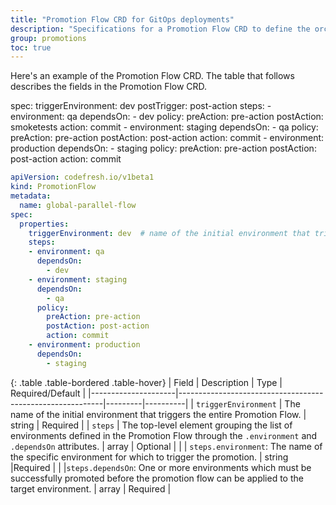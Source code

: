 ```yaml
---
title: "Promotion Flow CRD for GitOps deployments"
description: "Specifications for a Promotion Flow CRD to define the orchestration flow for product across environments"
group: promotions
toc: true
---
```


Here's an example of the Promotion Flow CRD. The table that follows describes the fields in the Promotion Flow CRD. 

spec:
  triggerEnvironment: dev
  postTrigger: post-action
  steps:
    - environment: qa
      dependsOn:
        - dev
      policy:
        preAction: pre-action
        postAction: smoketests
        action: commit
    - environment: staging
      dependsOn:
        - qa
      policy:
        preAction: pre-action
        postAction: post-action
        action: commit
    - environment: production
      dependsOn:
        - staging
      policy:
        preAction: pre-action
        postAction: post-action
        action: commit



```yaml
apiVersion: codefresh.io/v1beta1
kind: PromotionFlow
metadata:
  name: global-parallel-flow
spec:
  properties:
    triggerEnvironment: dev  # name of the initial environment that triggers promotion flow
    steps:
    - environment: qa
      dependsOn:
        - dev
    - environment: staging
      dependsOn:
        - qa
      policy:
        preAction: pre-action
        postAction: post-action
        action: commit
    - environment: production
      dependsOn:
        - staging
```

{: .table .table-bordered .table-hover}
| Field           | Description                                                | Type  |  Required/Default  |
|---------------------|-----------------------------------------------------------|---------|----------|
| `triggerEnvironment` | The name of the initial environment that triggers the entire Promotion Flow. | string | Required          |
| `steps`              | The top-level element grouping the list of environments defined in the Promotion Flow through the `.environment` and `.dependsOn` attributes.  |  array | Optional   |
|                      | `steps.environment`: The name of the specific environment for which to trigger the promotion. | string |Required        |
|                      |`steps.dependsOn`: One or more environments which must be successfully promoted before the promotion flow can be applied to the target environment.   | array | Required          |
